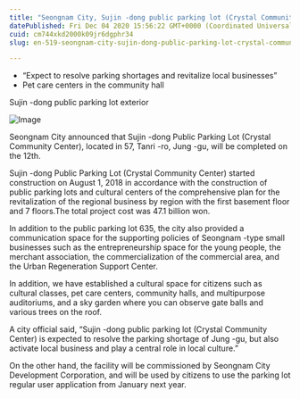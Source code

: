 ```yaml
---
title: "Seongnam City, Sujin -dong public parking lot (Crystal Community Center)"
datePublished: Fri Dec 04 2020 15:56:22 GMT+0000 (Coordinated Universal Time)
cuid: cm744xkd2000k09jr6dgphr34
slug: en-519-seongnam-city-sujin-dong-public-parking-lot-crystal-community-center

---
```



- “Expect to resolve parking shortages and revitalize local businesses”
- Pet care centers in the community hall

Sujin -dong public parking lot exterior

![Image](https://cdn.hashnode.com/res/hashnode/image/upload/v1739499234055/8027d6ed-ccfe-4f31-a399-a5dabd1b957d.jpeg)

Seongnam City announced that Sujin -dong Public Parking Lot (Crystal Community Center), located in 57, Tanri -ro, Jung -gu, will be completed on the 12th.

Sujin -dong Public Parking Lot (Crystal Community Center) started construction on August 1, 2018 in accordance with the construction of public parking lots and cultural centers of the comprehensive plan for the revitalization of the regional business by region with the first basement floor and 7 floors.The total project cost was 47.1 billion won.

In addition to the public parking lot 635, the city also provided a communication space for the supporting policies of Seongnam -type small businesses such as the entrepreneurship space for the young people, the merchant association, the commercialization of the commercial area, and the Urban Regeneration Support Center.

In addition, we have established a cultural space for citizens such as cultural classes, pet care centers, community halls, and multipurpose auditoriums, and a sky garden where you can observe gate balls and various trees on the roof.

A city official said, “Sujin -dong public parking lot (Crystal Community Center) is expected to resolve the parking shortage of Jung -gu, but also activate local business and play a central role in local culture.”

On the other hand, the facility will be commissioned by Seongnam City Development Corporation, and will be used by citizens to use the parking lot regular user application from January next year.